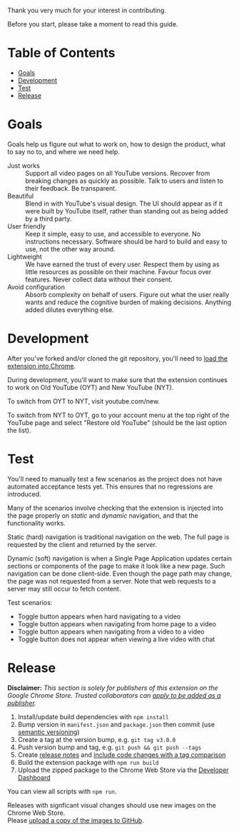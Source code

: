Thank you very much for your interest in contributing.

Before you start, please take a moment to read this guide.

# Table of Contents

* [Goals](#goals)
* [Development](#development)
* [Test](#test)
* [Release](#release)

# Goals

Goals help us figure out what to work on, how to design the product,
what to say no to, and where we need help.

<dl>
  <dt>Just works</dt>
  <dd>Support all video pages on all YouTube versions. Recover from breaking changes as quickly as possible. Talk to users and listen to their feedback. Be transparent.</dd>

  <dt>Beautiful</dt>
  <dd>Blend in with YouTube's visual design. The UI should appear as if it were built by YouTube itself, rather than standing out as being added by a third party.</dd>

  <dt>User friendly</dt>
  <dd>Keep it simple, easy to use, and accessible to everyone. No instructions necessary. Software should be hard to build and easy to use, not the other way around.</dd>

  <dt>Lightweight</dt>
  <dd>We have earned the trust of every user. Respect them by using as little resources as possible on their machine. Favour focus over features. Never collect data without their consent.</dd>

  <dt>Avoid configuration</dt>
  <dd>Absorb complexity on behalf of users. Figure out what the user really wants and reduce the cognitive burden of making decisions. Anything added dilutes everything else.</dd>
</dl>

# Development

After you've forked and/or cloned the git repository, you'll
need to [load the extension into Chrome](https://developer.chrome.com/extensions/getstarted#unpacked).

During development, you'll want to make sure that the
extension continues to work on Old YouTube (OYT) and New
YouTube (NYT).

To switch from OYT to NYT, visit youtube.com/new.

To switch from NYT to OYT, go to your account menu at the top
right of the YouTube page and select "Restore old YouTube" (should
be the last option the list).

# Test

You'll need to manually test a few scenarios as the
project does not have automated acceptance tests yet.
This ensures that no regressions are introduced.

Many of the scenarios involve checking that the extension is
injected into the page properly on _static_ and _dynamic_ navigation,
and that the functionality works.

Static (hard) navigation is traditional navigation on the web.
The full page is requested by the client and returned by the server.

Dynamic (soft) navigation is when a Single Page Application updates
certain sections or components of the page to make it look like a
new page. Such navigation can be done client-side. Even though
the page path may change, the page was not requested from a server.
Note that web requests to a server may still occur to fetch content.

Test scenarios:

* Toggle button appears when hard navigating to a video
* Toggle button appears when navigating from home page to a video
* Toggle button appears when navigating from a video to a video
* Toggle button does not appear when viewing a live video with chat

# Release

**Disclaimer:** _This section is solely for publishers of this extension on the Google Chrome Store.
Trusted collaborators can [apply to be added as a publisher](https://github.com/dideler/toggle-youtube-comments/issues/26#issuecomment-359970408)._

1. Install/update build dependencies with `npm install`
1. Bump version in `manifest.json` and `package.json` then commit (use [semantic versioning](https://semver.org/))
1. Create a tag at the version bump, e.g. `git tag v3.0.0`
1. Push version bump and tag, e.g. `git push && git push --tags`
1. Create [release notes](../../releases) and [include code changes with a tag comparison](https://github.com/dideler/toggle-youtube-comments/issues/27#issuecomment-360982010)
1. Build the extension package with `npm run build`
1. Upload the zipped package to the Chrome Web Store via the [Developer Dashboard](https://chrome.google.com/webstore/developer/dashboard)

You can view all scripts with `npm run`.

Releases with signficant visual changes should use new images on the Chrome Web Store.  
Please [upload a copy of the images to GitHub](../../issues/32).
